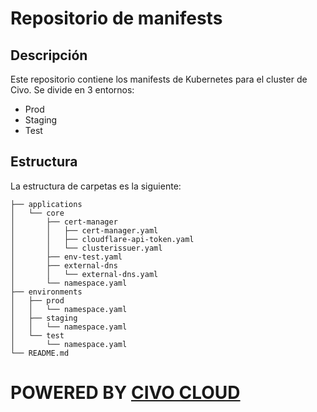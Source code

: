 # Repositorio de manifests

## Descripción

Este repositorio contiene los manifests de Kubernetes para el cluster de Civo. Se divide en 3 entornos:

- Prod
- Staging
- Test

## Estructura

La estructura de carpetas es la siguiente:

```
├── applications
│   └── core
│       ├── cert-manager
│       │   ├── cert-manager.yaml
│       │   ├── cloudflare-api-token.yaml
│       │   └── clusterissuer.yaml
│       ├── env-test.yaml
│       ├── external-dns
│       │   └── external-dns.yaml
│       └── namespace.yaml
├── environments
│   ├── prod
│   │   └── namespace.yaml
│   ├── staging
│   │   └── namespace.yaml
│   └── test
│       └── namespace.yaml
└── README.md
```

# POWERED BY [CIVO CLOUD](https://www.civo.com/)
